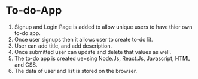 # To-do-App

1. Signup and Login Page is added to allow unique users to have thier own to-do app.
2. Once user signups then it allows user to create to-do lit.
3. User can add title, and add description.
4. Once submitted user can update and delete that values as well.
5. The to-do app is created ue=sing Node.Js, React.Js, Javascript, HTML and CSS.
6. The data of user and list is stored on the browser.
